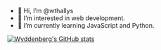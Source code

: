 - 👋 Hi, I’m @wthallys
- 👀 I’m interested in web development.
- 🌱 I’m currently learning JavaScript and Python.

<!---
wthallys/wthallys is a ✨ special ✨ repository because its `README.md` (this file) appears on your GitHub profile.
You can click the Preview link to take a look at your changes.
--->
<!--
<div align="center">
  <a href="https://github.com/wthallys">
  <img height="180em" src="https://github-readme-stats.vercel.app/api?username=wthallys&show_icons=true&theme=dracula&include_all_commits=true&count_private=true"/>
  <img height="180em" src="https://github-readme-stats.vercel.app/api/top-langs/?username=wthallys&layout=compact&langs_count=7&theme=dracula"/>
</div>
-->

[![Wyddenberg's GitHub stats](https://github-readme-stats.vercel.app/api?username=wthallys)](https://github.com/wthallys/github-readme-stats)
